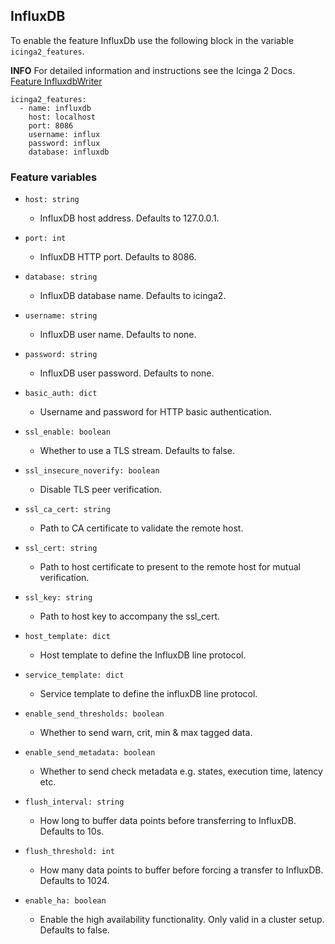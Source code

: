 ## InfluxDB

To enable the feature InfluxDb use the following block in the variable `icinga2_features`.

**INFO** For detailed information and instructions see the Icinga 2 Docs. [Feature InfluxdbWriter](https://icinga.com/docs/icinga-2/latest/doc/09-object-types/#influxdbwriter)

```
icinga2_features:
  - name: influxdb
    host: localhost
    port: 8086
    username: influx
    password: influx
    database: influxdb
```

### Feature variables

* `host: string`
  *  InfluxDB host address. Defaults to 127.0.0.1.

* `port: int`
  * InfluxDB HTTP port. Defaults to 8086.

* `database: string`
  * InfluxDB database name. Defaults to icinga2.

* `username: string`
  * InfluxDB user name. Defaults to none.

* `password: string`
  * InfluxDB user password. Defaults to none.

* `basic_auth: dict`
  * Username and password for HTTP basic authentication.

* `ssl_enable: boolean`
  * Whether to use a TLS stream. Defaults to false.

* `ssl_insecure_noverify: boolean`
  * Disable TLS peer verification.

* `ssl_ca_cert: string`
  * Path to CA certificate to validate the remote host.

* `ssl_cert: string`
  * Path to host certificate to present to the remote host for mutual verification. 

* `ssl_key: string`
  * Path to host key to accompany the ssl_cert.

* `host_template: dict`
  * Host template to define the InfluxDB line protocol.

* `service_template: dict`
  * Service template to define the influxDB line protocol.

* `enable_send_thresholds: boolean`
  * Whether to send warn, crit, min & max tagged data.

* `enable_send_metadata: boolean`
  * Whether to send check metadata e.g. states, execution time, latency etc.

* `flush_interval: string`
  * How long to buffer data points before transferring to InfluxDB. Defaults to 10s.

* `flush_threshold: int`
  * How many data points to buffer before forcing a transfer to InfluxDB. Defaults to 1024. 

* `enable_ha: boolean`
  * Enable the high availability functionality. Only valid in a cluster setup. Defaults to false.

